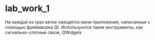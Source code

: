 # lab_work_1
На каждой из трех веток находятся мини приложения, написанные с помощью фреймворка Qt. Используются такие инструменты, как сигнально-слотные связи, QWidgets

